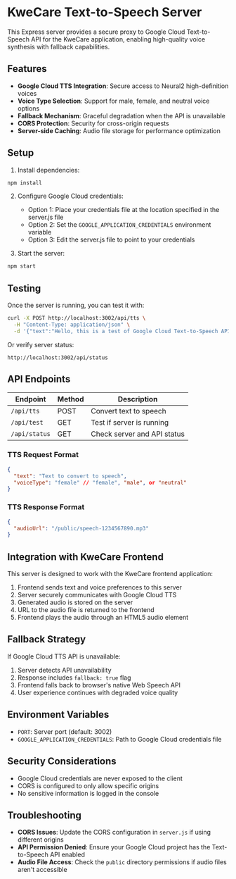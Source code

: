 # KweCare Text-to-Speech Server

This Express server provides a secure proxy to Google Cloud Text-to-Speech API for the KweCare application, enabling high-quality voice synthesis with fallback capabilities.

## Features

- **Google Cloud TTS Integration**: Secure access to Neural2 high-definition voices
- **Voice Type Selection**: Support for male, female, and neutral voice options
- **Fallback Mechanism**: Graceful degradation when the API is unavailable
- **CORS Protection**: Security for cross-origin requests
- **Server-side Caching**: Audio file storage for performance optimization

## Setup

1. Install dependencies:
```bash
npm install
```

2. Configure Google Cloud credentials:
   - Option 1: Place your credentials file at the location specified in the server.js file
   - Option 2: Set the `GOOGLE_APPLICATION_CREDENTIALS` environment variable
   - Option 3: Edit the server.js file to point to your credentials

3. Start the server:
```bash
npm start
```

## Testing

Once the server is running, you can test it with:

```bash
curl -X POST http://localhost:3002/api/tts \
  -H "Content-Type: application/json" \
  -d '{"text":"Hello, this is a test of Google Cloud Text-to-Speech API with Neural2 HD voices.", "voiceType":"female"}'
```

Or verify server status:
```
http://localhost:3002/api/status
```

## API Endpoints

| Endpoint | Method | Description |
|----------|--------|-------------|
| `/api/tts` | POST | Convert text to speech |
| `/api/test` | GET | Test if server is running |
| `/api/status` | GET | Check server and API status |

### TTS Request Format

```json
{
  "text": "Text to convert to speech",
  "voiceType": "female" // "female", "male", or "neutral"
}
```

### TTS Response Format

```json
{
  "audioUrl": "/public/speech-1234567890.mp3"
}
```

## Integration with KweCare Frontend

This server is designed to work with the KweCare frontend application:

1. Frontend sends text and voice preferences to this server
2. Server securely communicates with Google Cloud TTS
3. Generated audio is stored on the server
4. URL to the audio file is returned to the frontend
5. Frontend plays the audio through an HTML5 audio element

## Fallback Strategy

If Google Cloud TTS API is unavailable:

1. Server detects API unavailability
2. Response includes `fallback: true` flag
3. Frontend falls back to browser's native Web Speech API
4. User experience continues with degraded voice quality

## Environment Variables

- `PORT`: Server port (default: 3002)
- `GOOGLE_APPLICATION_CREDENTIALS`: Path to Google Cloud credentials file

## Security Considerations

- Google Cloud credentials are never exposed to the client
- CORS is configured to only allow specific origins
- No sensitive information is logged in the console

## Troubleshooting

- **CORS Issues**: Update the CORS configuration in `server.js` if using different origins
- **API Permission Denied**: Ensure your Google Cloud project has the Text-to-Speech API enabled
- **Audio File Access**: Check the `public` directory permissions if audio files aren't accessible 